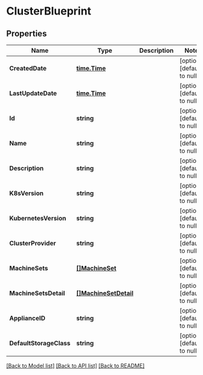 # ClusterBlueprint

## Properties
Name | Type | Description | Notes
------------ | ------------- | ------------- | -------------
**CreatedDate** | [**time.Time**](time.Time.md) |  | [optional] [default to null]
**LastUpdateDate** | [**time.Time**](time.Time.md) |  | [optional] [default to null]
**Id** | **string** |  | [optional] [default to null]
**Name** | **string** |  | [optional] [default to null]
**Description** | **string** |  | [optional] [default to null]
**K8sVersion** | **string** |  | [optional] [default to null]
**KubernetesVersion** | **string** |  | [optional] [default to null]
**ClusterProvider** | **string** |  | [optional] [default to null]
**MachineSets** | [**[]MachineSet**](MachineSet.md) |  | [optional] [default to null]
**MachineSetsDetail** | [**[]MachineSetDetail**](MachineSetDetail.md) |  | [optional] [default to null]
**ApplianceID** | **string** |  | [optional] [default to null]
**DefaultStorageClass** | **string** |  | [optional] [default to null]

[[Back to Model list]](../README.md#documentation-for-models) [[Back to API list]](../README.md#documentation-for-api-endpoints) [[Back to README]](../README.md)

